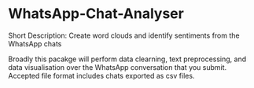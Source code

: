 # WhatsApp-Chat-Analyser
Short Description: Create word clouds and identify sentiments from the WhatsApp chats

Broadly this pacakge will perform data clearning, text preprocessing, and data visualisation over the WhatsApp conversation that you submit. 
Accepted file format includes chats exported as csv files.
